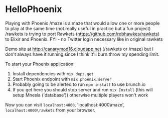 # HelloPhoenix
Playing with Phoenix
/maze is a maze that would allow one or more people to play at the same time (not really useful in practice but a fun project)
/rawkets is trying to port Rawkets (https://github.com/robhawkes/rawkets) to Elixir and Phoenix. FYI - no Twitter login necessary like in original rawkets

Demo site at http://canarymod16.cloudapp.net (/rawkets or /maze) but I don't always have it running since I think it'll burn throw my spending limit. 

To start your Phoenix application:
1. Install dependencies with `mix deps.get`
2. Start Phoenix endpoint with `mix phoenix.server`
3. Probably going to be alerted to run `npm install` to use brunch.io
4. If you get here you should stop server and run `mix Install` (this will setup Mnesia ('database')) otherwise multiple players won't work 

Now you can visit `localhost:4000`, 'localhost:4000\maze', `localhost:4000\rawkets` from your browser.
